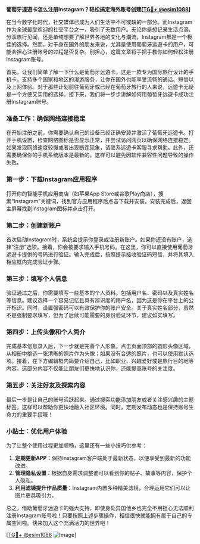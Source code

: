 **葡萄牙遠遊卡怎么注册Instagram？轻松搞定海外账号创建[[TG💪+ @esim1088](https://t.me/s/esim1088)]**

在当今数字化时代，社交媒体已成为人们生活中不可或缺的一部分。而Instagram作为全球最受欢迎的社交平台之一，吸引了无数用户。无论你是想记录生活点滴、分享旅行见闻，还是单纯想要了解世界各地的文化与潮流，Instagram都是一个极佳的选择。然而，对于身在国外的朋友来说，尤其是使用葡萄牙远遊卡的用户，可能会担心注册账号的过程是否复杂。别担心，这篇文章将手把手教你如何轻松注册Instagram账号。

首先，让我们简单了解一下什么是葡萄牙远遊卡。这是一款专为国际旅行设计的手机卡，支持多个国家和地区的漫游服务，让你在国外也能享受流畅的通话、短信以及上网体验。对于那些计划前往葡萄牙或已经在葡萄牙旅行的人来说，远遊卡无疑是一个方便又实用的选择。接下来，我们将一步步讲解如何用葡萄牙远遊卡成功注册Instagram账号。

### **准备工作：确保网络连接稳定**
在开始注册之前，你需要确认自己的设备已经正确安装并激活了葡萄牙远遊卡。打开手机设置，检查网络图标是否显示正常，并尝试访问网页以确保网络连接稳定。如果发现网络速度较慢或者出现断连现象，请联系远遊卡客服寻求帮助。此外，还需要确保你的手机系统版本是最新的，这样可以避免因软件兼容性问题导致的操作失败。

### **第一步：下载Instagram应用程序**
打开你的智能手机应用商店（如苹果App Store或谷歌Play商店），搜索“Instagram”关键词，找到官方应用程序后点击下载并安装。安装完成后，返回主屏幕找到Instagram图标并点击打开。

### **第二步：创建新账户**
首次启动Instagram时，系统会提示你登录或注册新账户。如果你还没有账户，选择“注册”选项。接着，你会被要求输入手机号码。在这里，你可以直接使用葡萄牙远遊卡提供的号码进行验证。输入完成后，按照提示接收验证码短信，并将其填入相应框内完成验证步骤。

### **第三步：填写个人信息**
验证通过之后，你需要填写一些基本的个人资料。包括用户名、密码以及真实姓名等信息。建议选择一个容易记忆且具有辨识度的用户名，因为这是你在平台上的公开标识。同时，设置强密码可以有效保护你的账户安全。关于真实姓名部分，虽然不是强制要求填写，但为了后续可能需要的身份验证环节，建议如实填写。

### **第四步：上传头像和个人简介**
完成基本信息录入后，下一步就是完善个人形象。点击页面顶部的圆形头像区域，从相册中挑选一张清晰的照片作为头像；如果没有合适的照片，也可以使用默认选项。接着，在下方编辑框内简要介绍自己，比如职业、兴趣爱好或是旅行目的地等内容。这部分内容不仅能让朋友们更快地认识你，还能提高账号的关注度。

### **第五步：关注好友及探索内容**
最后一步是让自己的账号活跃起来。通过搜索功能添加朋友或者关注感兴趣的主题标签，这样可以帮助你更快地融入社区环境。同时，定期发布动态也是保持账号生命力的重要手段哦！

### **小贴士：优化用户体验**
为了让整个使用过程更加顺畅，这里还有一些小技巧供参考：
1. **定期更新APP**：保持Instagram客户端处于最新状态，以便享受到最新的功能改进。
2. **管理隐私设置**：根据自身需求调整谁可以看到你的帖子、故事等内容，保护个人隐私。
3. **利用滤镜提升作品质量**：Instagram内置多种精美滤镜，合理运用它们可以让图片更具吸引力。

总之，借助葡萄牙远遊卡的强大支持，即使身处异国他乡也完全不用担心无法顺利注册Instagram账号啦！只要按照上述步骤操作，相信很快就能拥有属于自己的专属空间啦。快来加入这个充满活力的世界吧！

[[TG💪+ @esim1088](https://t.me/s/esim1088) ![Image](https://i.postimg.cc/4NQfJmqS/Snipaste-2025-05-13-00-14-12.png)]